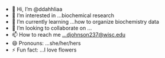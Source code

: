- 👋 Hi, I’m @ddahhliaa
- 👀 I’m interested in ...biochemical research
- 🌱 I’m currently learning ...how to organize biochemistry data
- 💞️ I’m looking to collaborate on ...
- 📫 How to reach me ...djohnson237@wisc.edu
- 😄 Pronouns: ...she/her/hers
- ⚡ Fun fact: ...I love flowers

<!---
ddahhliaa/ddahhliaa is a ✨ special ✨ repository because its `README.md` (this file) appears on your GitHub profile.
You can click the Preview link to take a look at your changes.
--->
